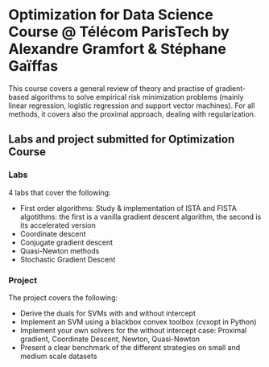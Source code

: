 # Optimization for Data Science Course @ Télécom ParisTech by Alexandre Gramfort & Stéphane Gaïffas
This course covers a general review of theory and practise of gradient-based algorithms to solve empirical risk minimization problems (mainly linear regression, logistic regression and support vector machines). For all methods, it covers also the proximal approach, dealing with regularization.

## Labs and project submitted for Optimization Course

### Labs
4 labs that cover the following:
- First order algorithms: Study & implementation of ISTA and FISTA algotithms: the first is a vanilla gradient descent algorithm, the second is its accelerated version
- Coordinate descent
- Conjugate gradient descent
- Quasi-Newton methods
- Stochastic Gradient Descent

### Project
The project covers the following:

- Derive the duals for SVMs with and without intercept
- Implement an SVM using a blackbox convex toolbox (cvxopt in Python)
- Implement your own solvers for the without intercept case: Proximal gradient, Coordinate Descent, Newton, Quasi-Newton
- Present a clear benchmark of the different strategies on small and medium scale datasets
